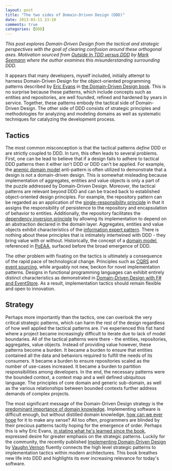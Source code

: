 ```yaml
---
layout: post
title: "The two sides of Domain-Driven Design (DDD)"
date: 2013-03-11 23:10
comments: true
categories: [DDD]
---
```

_This post explores Domain-Driven Design from the tactical and strategic perspectives with the goal of clearing confusion around these orthogonal axes. Motivation sourced from [Outside In TDD versus DDD](http://blog.ploeh.dk/2013/03/04/outside-in-tdd-versus-ddd/) by [Mark Seemann](https://twitter.com/ploeh) where the author examines this misunderstanding surrounding DDD._

<!--more-->

It appears that many developers, myself included, initially attempt to harness Domain-Driven Design for the object-oriented programming patterns described by [Eric Evans](https://twitter.com/ericevans0) in [the Domain-Driven Design book](http://www.amazon.com/Domain-Driven-Design-Tackling-Complexity-Software/dp/0321125215). This is no surprise because these patterns, which include concepts such as entities and repositories, are well founded, refined and hardened by years in service. Together, these patterns embody the tactical side of Domain-Driven Design. The other side of DDD consists of strategic principles and methodologies for analyzing and modeling domains as well as systematic techniques for catalyzing the development process. 

## Tactics

The most common misconception is that the tactical patterns _define_ DDD or are strictly coupled to DDD. In turn, this often leads to several problems. First, one can be lead to believe that if a design fails to adhere to tactical DDD patterns then it either isn't DDD or DDD can't be applied. For example, the [anemic domain model](http://martinfowler.com/bliki/AnemicDomainModel.html) anti-pattern is often utilized to demonstrate that a design is not a domain-driven design. This is somewhat misleading because implementation of aggregates, entities and value objects is only a part of the puzzle addressed by Domain-Driven Design. Moreover, the tactical patterns are relevant beyond DDD and can be traced back to established object-oriented design principles. For example, the repository pattern can be regarded as an application of the [single-responsibility principle](http://en.wikipedia.org/wiki/Single_responsibility_principle) in that it assigns the responsibility of persistence to the repository and encapsulation of behavior to entities. Additionally, the repository facilitates the [dependency inversion principle](http://en.wikipedia.org/wiki/Dependency_inversion_principle) by allowing its implementation to depend on an abstraction declared in the domain layer. Aggregates, entities and value objects exhibit characteristics of the [information expert pattern](http://en.wikipedia.org/wiki/Information_hiding). There is nothing about these principles that is intimately intertwined with DDD - they bring value with or without. Historically, the concept of a [domain model](http://martinfowler.com/eaaCatalog/domainModel.html), referenced in [PoEAA](http://www.amazon.com/Patterns-Enterprise-Application-Architecture-Martin/dp/0321127420), surfaced before the broad emergence of DDD.

The other problem with fixating on the tactics is ultimately a consequence of the rapid pace of technological change. Principles such as [CQRS](http://martinfowler.com/bliki/CQRS.html) and [event sourcing](http://martinfowler.com/eaaDev/EventSourcing.html), while arguably not new, beckon for novel implementation patterns. Designs in functional programming languages can exhibit entirely distinct characteristics as demonstrated in [Domain-Driven Design with F# and EventStore](http://gorodinski.com/blog/2013/02/17/domain-driven-design-with-fsharp-and-eventstore/). As a result, implementation tactics should remain flexible and open to innovation.

## Strategy

Perhaps more importantly than the tactics, one can overlook the very critical strategic patterns, which can harm the rest of the design regardless of how well applied the tactical patterns are. I've experienced this fist hand where a project became increasingly difficult to iterate due to lack of model boundaries. All of the tactical patterns were there - the entities, repositories, aggregates, value objects. Instead of providing value however, these patterns become a burden. It became a burden to ensure that entities contained all the data and behaviors required to fulfill the needs of its consumers. It became a burden to ensure repositories scaled as the number of use-cases increased. It became a burden to partition responsibilities among developers. In the end, the necessary patterns were the bounded context, a context map and a well defined ubiquitous language. The principles of core domain and generic sub-domain, as well as the various relationships between bounded contexts further address demands of complex projects.

The most significant message of the Domain-Driven Design strategy is the [predominant importance of domain knowledge](http://gorodinski.com/blog/2012/12/10/placing-knowledge-on-center-stage/). Implementing software is difficult enough, but without distilled domain knowledge, [how can we ever hope](http://jacquesmattheij.com/domain-knowledge-or-a-lack-thereof) for it to make any sense? All too often, programmers are blinded by their precious patterns tacitly hoping for the emergence of order. Perhaps this is why Eric Evans, [in stating what he's learned since the book](http://www.infoq.com/presentations/ddd-eric-evans), expressed desire for greater emphasis on the strategic patterns. Luckily for the community, the recently published [Implementing Domain-Driven Design](http://www.amazon.com/Implementing-Domain-Driven-Design-Vaughn-Vernon/dp/0321834577) by [Vaughn Vernon](https://twitter.com/VaughnVernon) fluently connects the high level strategic patterns to implementation tactics within modern architectures. This book breathes new life into DDD and highlights its ever increasing relevance for today's software.


